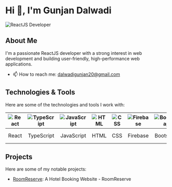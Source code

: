 # Hi 👋, I'm Gunjan Dalwadi

![ReactJS Developer](https://img.shields.io/badge/ReactJS-Developer-blue)

## About Me

I'm a passionate ReactJS developer with a strong interest in web development and building user-friendly, high-performance web applications.

- 📫 How to reach me: dalwadigunjan20@gmail.com

## Technologies & Tools

Here are some of the technologies and tools I work with:

| ![React](https://img.icons8.com/color/48/000000/react-native.png) | ![TypeScript](https://img.icons8.com/color/48/000000/typescript.png) | ![JavaScript](https://img.icons8.com/color/48/000000/javascript.png) | ![HTML](https://img.icons8.com/color/48/000000/html-5.png) | ![CSS](https://img.icons8.com/color/48/000000/css3.png) | ![Firebase](https://img.icons8.com/color/48/000000/firebase.png) | ![Bootstrap](https://img.icons8.com/color/48/000000/bootstrap.png) | ![Material UI](https://img.icons8.com/color/48/000000/material-ui.png) | ![Git](https://img.icons8.com/color/48/000000/git.png) | ![GitHub](https://img.icons8.com/color/48/000000/github.png) | ![VSCode](https://img.icons8.com/color/48/000000/visual-studio-code-2019.png) |
|:---:|:---:|:---:|:---:|:---:|:---:|:---:|:---:|:---:|:---:|:---:|
| React | TypeScript | JavaScript | HTML | CSS | Firebase | Bootstrap | Material UI | Git | GitHub | VSCode |

## Projects

Here are some of my notable projects:

- [RoomReserve](https://roomreserve.netlify.app/): A Hotel Booking Website - RoomReserve
